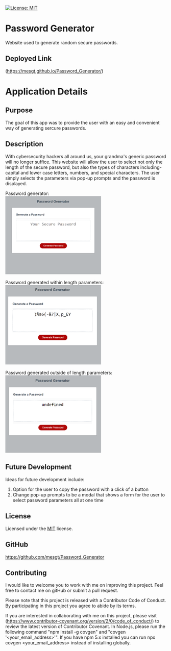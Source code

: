 [![License: MIT](https://img.shields.io/badge/License-MIT-yellow.svg)](https://opensource.org/licenses/MIT)

# Password Generator
Website used to generate random secure passwords.


## Deployed Link

(https://mesgt.github.io/Password_Generator/)

# Application Details

## Purpose

The goal of this app was to provide the user with an easy and convenient way of generating sercure passwords. 

## Description

With cybersecurity hackers all around us, your grandma's generic password will no longer suffice. This website will allow the user to select not only the length of the secure password, but also the types of characters including- capital and lower case letters, numbers, and special characters. The user simply selects the parameters via pop-up prompts and the password is displayed. 


Password generator: <br>
<img src="./assets/images/Password_generator.png" alt="Password Generator img1" width="300" />


Password generated within length parameters: <br>
<img src="./assets/images/Password_generator_inside.png" alt="Password Generator img2" width="300" />


Password generated outside of length parameters: <br>
<img src="./assets/images/Password_generator_undefined.png" alt="Password Generator img3" width="300" />


## Future Development

Ideas for future development include:
1. Option for the user to copy the password with a click of a button
2. Change pop-up prompts to be a modal that shows a form for the user to select password parameters all at one time

## License

Licensed under the [MIT](https://opensource.org/licenses/MIT) license.

## GitHub

https://github.com/mesgt/Password_Generator


## Contributing

I would like to welcome you to work with me on improving this project. Feel free to contact me on gitHub or submit a pull request.

Please note that this project is released with a Contributor Code of Conduct. 
By participating in this project you agree to abide by its terms. 

If you are interested in collaborating with me on this project, please visit (https://www.contributor-covenant.org/version/2/0/code_of_conduct/) to review the latest version of Contributor Covenant. In Node.js, please run the following command "npm install -g covgen" and "covgen '<your_email_address>'". If you have npm 5.x installed you can run npx covgen <your_email_address> instead of installing globally.
